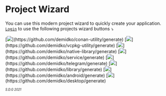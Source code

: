 # Project Wizard
You can use this modern project wizard to quickly create your application.  
[`Login`](https://github.com/login) to use the following projects wizard buttons ⤵

[![](https://img.shields.io/badge/Utility%20(C++,%20Conan,%20cmake)-003E54?style=for-the-badge&logo=cplusplus)](https://github.com/demidko/conan-utility/generate)  
[![](https://img.shields.io/badge/Utility%20(C++,%20Vcpkg,%20cmake)-003E54?style=for-the-badge&logo=cplusplus)](https://github.com/demidko/vcpkg-utility/generate)  
[![](https://img.shields.io/badge/Library%20(CMake,%20Conan,%20C++,%20C)-003E54?style=for-the-badge&logo=c)](https://github.com/demidko/native-library/generate)  
[![](https://img.shields.io/badge/Microservice%20(Kotlin,%20Gradle,%20Java)-EA7100?style=for-the-badge&logo=java)](https://github.com/demidko/service/generate)   
[![](https://img.shields.io/badge/Telegram%20Bot%20(Kotlin,%20Gradle,%20Java)-blue?style=for-the-badge&logo=telegram)](https://github.com/demidko/telegram/generate)  
[![](https://img.shields.io/badge/Library%20(Kotlin,%20Java,%20Gradle,%20Maven)-EA7100?style=for-the-badge&logo=java)](https://github.com/demidko/library/generate)  
[![](https://img.shields.io/badge/android%20application%20(Kotlin,%20Gradle)-darkgreen?style=for-the-badge&logo=android)](https://github.com/demidko/android/generate)  
[![](https://img.shields.io/badge/desktop%20application%20(Kotlin,%20Jetpack)-darkblue?style=for-the-badge&logo=kotlin)](https://github.com/demidko/desktop/generate)  

<sub><sup>_S.D.G 2021_</sup></sub>

